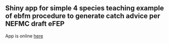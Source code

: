 ## Shiny app for simple 4 species teaching example of ebfm procedure to generate catch advice per NEFMC draft eFEP

App is online [here](https://gavinfay.shinyapps.io/ebfm-ne-teaching-eg/)
